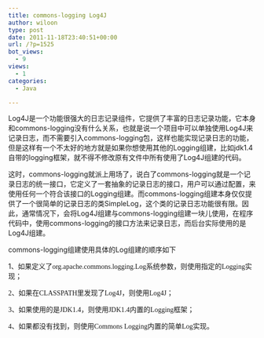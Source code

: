 ```yaml
---
title: commons-logging Log4J
author: wiloon
type: post
date: 2011-11-18T23:40:51+00:00
url: /?p=1525
bot_views:
  - 9
views:
  - 1
categories:
  - Java

---
```

Log4J是一个功能很强大的日志记录组件，它提供了丰富的日志记录功能，它本身和commons-logging没有什么关系，也就是说一个项目中可以单独使用Log4J来记录日志，而不需要引入commons-logging包，这样也能实现记录日志的功能，但是这样有一个不太好的地方就是如果你想使用其他的Logging组建，比如jdk1.4自带的logging框架，就不得不修改原有文件中所有使用了Log4J组建的代码。

这时，commons-logging就派上用场了，说白了commons-logging就是一个记录日志的统一接口，它定义了一套抽象的记录日志的接口，用户可以通过配置，来使用任何一个符合该接口的Logging组建。而commons-logging组建本身仅仅提供了一个很简单的记录日志的类SimpleLog，这个类的记录日志功能很有限。因此，通常情况下，会将Log4J组建与commons-logging组建一块儿使用，在程序代码中，使用commons-logging的接口方法来记录日志，而后台实际使用的是Log4J组建。

commons-logging组建使用具体的Log组建的顺序如下

1、<span style="font-family: 宋体;">如果定义了org.apache.commons.logging.Log系统参数，则使用指定的Logging实现；</span>

<span style="font-family: 宋体;">2、如果在CLASSPATH里发现了Log4J，则使用Log4J；</span>

<span style="font-family: 宋体;">3、如果使用的是JDK1.4，则使用JDK1.4内置的Logging框架；</span>

<span style="font-family: 宋体;">4、如果都没有找到，则使用Commons Logging内置的简单Log实现。</span>